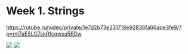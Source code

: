 # Week 1. Strings
https://rutube.ru/video/private/1e7d2b73e231718e92836fa66ade3fe9/?p=ml7aESLG7skRfcqwsa5EDw

<image src="tasks1.png">

<image src="tasks2.png">